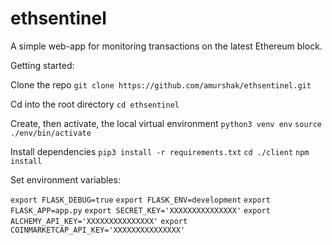 # ethsentinel
A simple web-app for monitoring transactions on the latest Ethereum block.

Getting started:

Clone the repo
`git clone https://github.com/amurshak/ethsentinel.git`

Cd into the root directory
`cd ethsentinel`

Create, then activate, the local virtual environment
`python3 venv env`
`source ./env/bin/activate`

Install dependencies
`pip3 install -r requirements.txt`
`cd ./client`
`npm install`

Set environment variables:

`export FLASK_DEBUG=true`
`export FLASK_ENV=development`
`export FLASK_APP=app.py`
`export SECRET_KEY='XXXXXXXXXXXXXXX'`
`export ALCHEMY_API_KEY='XXXXXXXXXXXXXXX'`
`export COINMARKETCAP_API_KEY='XXXXXXXXXXXXXXX'`
